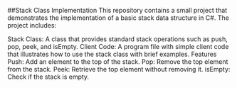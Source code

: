 ##Stack Class Implementation
This repository contains a small project that demonstrates the implementation of a basic stack data structure in C#. The project includes:

Stack Class: A class that provides standard stack operations such as push, pop, peek, and isEmpty.
Client Code: A program file with simple client code that illustrates how to use the stack class with brief examples.
Features
Push: Add an element to the top of the stack.
Pop: Remove the top element from the stack.
Peek: Retrieve the top element without removing it.
isEmpty: Check if the stack is empty.

